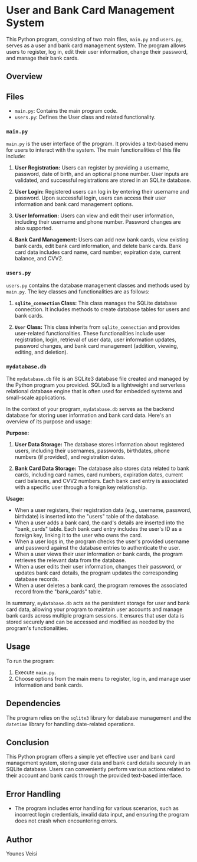 # User and Bank Card Management System

This Python program, consisting of two main files, `main.py` and `users.py`, serves as a user and bank card management system. The program allows users to register, log in, edit their user information, change their password, and manage their bank cards.

## Overview

## Files
- `main.py`: Contains the main program code.
- `users.py`: Defines the User class and related functionality.


### `main.py`

`main.py` is the user interface of the program. It provides a text-based menu for users to interact with the system. The main functionalities of this file include:

1. **User Registration:** Users can register by providing a username, password, date of birth, and an optional phone number. User inputs are validated, and successful registrations are stored in an SQLite database.

2. **User Login:** Registered users can log in by entering their username and password. Upon successful login, users can access their user information and bank card management options.

3. **User Information:** Users can view and edit their user information, including their username and phone number. Password changes are also supported.

4. **Bank Card Management:** Users can add new bank cards, view existing bank cards, edit bank card information, and delete bank cards. Bank card data includes card name, card number, expiration date, current balance, and CVV2.


### `users.py`

`users.py` contains the database management classes and methods used by `main.py`. The key classes and functionalities are as follows:

1. **`sqlite_connection` Class:** This class manages the SQLite database connection. It includes methods to create database tables for users and bank cards.

2. **`User` Class:** This class inherits from `sqlite_connection` and provides user-related functionalities. These functionalities include user registration, login, retrieval of user data, user information updates, password changes, and bank card management (addition, viewing, editing, and deletion).

### `mydatabase.db`
The `mydatabase.db` file is an SQLite3 database file created and managed by the Python program you provided. SQLite3 is a lightweight and serverless relational database engine that is often used for embedded systems and small-scale applications.

In the context of your program, `mydatabase.db` serves as the backend database for storing user information and bank card data. Here's an overview of its purpose and usage:

**Purpose:**

1. **User Data Storage:** The database stores information about registered users, including their usernames, passwords, birthdates, phone numbers (if provided), and registration dates.

2. **Bank Card Data Storage:** The database also stores data related to bank cards, including card names, card numbers, expiration dates, current card balances, and CVV2 numbers. Each bank card entry is associated with a specific user through a foreign key relationship.

**Usage:**

- When a user registers, their registration data (e.g., username, password, birthdate) is inserted into the "users" table of the database.
- When a user adds a bank card, the card's details are inserted into the "bank_cards" table. Each bank card entry includes the user's ID as a foreign key, linking it to the user who owns the card.
- When a user logs in, the program checks the user's provided username and password against the database entries to authenticate the user.
- When a user views their user information or bank cards, the program retrieves the relevant data from the database.
- When a user edits their user information, changes their password, or updates bank card details, the program updates the corresponding database records.
- When a user deletes a bank card, the program removes the associated record from the "bank_cards" table.

In summary, `mydatabase.db` acts as the persistent storage for user and bank card data, allowing your program to maintain user accounts and manage bank cards across multiple program sessions. It ensures that user data is stored securely and can be accessed and modified as needed by the program's functionalities.
## Usage

To run the program:

1. Execute `main.py`.
2. Choose options from the main menu to register, log in, and manage user information and bank cards.

## Dependencies

The program relies on the `sqlite3` library for database management and the `datetime` library for handling date-related operations.

## Conclusion

This Python program offers a simple yet effective user and bank card management system, storing user data and bank card details securely in an SQLite database. Users can conveniently perform various actions related to their account and bank cards through the provided text-based interface.

## Error Handling
- The program includes error handling for various scenarios, such as incorrect login credentials, invalid data input, and ensuring the program does not crash when encountering errors.



## Author
Younes Veisi